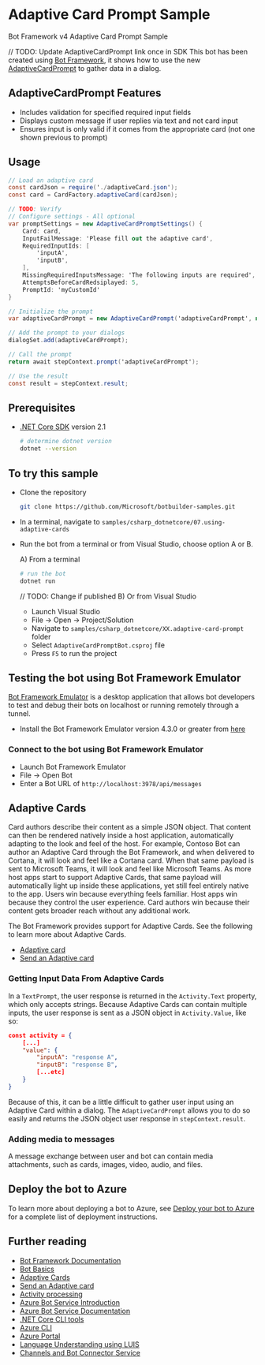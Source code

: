# Adaptive Card Prompt Sample

Bot Framework v4 Adaptive Card Prompt Sample

// TODO: Update AdaptiveCardPrompt link once in SDK
This bot has been created using [Bot Framework](https://dev.botframework.com), it shows how to use the new [AdaptiveCardPrompt](https://github.com/mdrichardson/botbuilder-dotnet/blob/adaptiveCardPrompt/libraries/Microsoft.Bot.Builder.Dialogs/Prompts/AdaptiveCardPrompt.cs) to gather data in a dialog.

## AdaptiveCardPrompt Features

* Includes validation for specified required input fields
* Displays custom message if user replies via text and not card input
* Ensures input is only valid if it comes from the appropriate card (not one shown previous to prompt)

## Usage

```csharp
// Load an adaptive card
const cardJson = require('./adaptiveCard.json');
const card = CardFactory.adaptiveCard(cardJson);

// TODO: Verify
// Configure settings - All optional
var promptSettings = new AdaptiveCardPromptSettings() {
    Card: card,
    InputFailMessage: 'Please fill out the adaptive card',
    RequiredInputIds: [
        'inputA',
        'inputB',
    ],
    MissingRequiredInputsMessage: 'The following inputs are required',
    AttemptsBeforeCardRedsiplayed: 5,
    PromptId: 'myCustomId'
}

// Initialize the prompt
var adaptiveCardPrompt = new AdaptiveCardPrompt('adaptiveCardPrompt', null, promptSettings);

// Add the prompt to your dialogs
dialogSet.add(adaptiveCardPrompt);

// Call the prompt
return await stepContext.prompt('adaptiveCardPrompt');

// Use the result
const result = stepContext.result;
```

## Prerequisites

- [.NET Core SDK](https://dotnet.microsoft.com/download) version 2.1

  ```bash
  # determine dotnet version
  dotnet --version
  ```

## To try this sample

- Clone the repository

    ```bash
    git clone https://github.com/Microsoft/botbuilder-samples.git
    ```

- In a terminal, navigate to `samples/csharp_dotnetcore/07.using-adaptive-cards`
- Run the bot from a terminal or from Visual Studio, choose option A or B.

  A) From a terminal

  ```bash
  # run the bot
  dotnet run
  ```

  // TODO: Change if published
  B) Or from Visual Studio

  - Launch Visual Studio
  - File -> Open -> Project/Solution
  - Navigate to `samples/csharp_dotnetcore/XX.adaptive-card-prompt` folder
  - Select `AdaptiveCardPromptBot.csproj` file
  - Press `F5` to run the project

## Testing the bot using Bot Framework Emulator

[Bot Framework Emulator](https://github.com/microsoft/botframework-emulator) is a desktop application that allows bot developers to test and debug their bots on localhost or running remotely through a tunnel.

- Install the Bot Framework Emulator version 4.3.0 or greater from [here](https://github.com/Microsoft/BotFramework-Emulator/releases)

### Connect to the bot using Bot Framework Emulator

- Launch Bot Framework Emulator
- File -> Open Bot
- Enter a Bot URL of `http://localhost:3978/api/messages`

## Adaptive Cards

Card authors describe their content as a simple JSON object. That content can then be rendered natively inside a host application, automatically adapting to the look and feel of the host. For example, Contoso Bot can author an Adaptive Card through the Bot Framework, and when delivered to Cortana, it will look and feel like a Cortana card. When that same payload is sent to Microsoft Teams, it will look and feel like Microsoft Teams. As more host apps start to support Adaptive Cards, that same payload will automatically light up inside these applications, yet still feel entirely native to the app. Users win because everything feels familiar. Host apps win because they control the user experience. Card authors win because their content gets broader reach without any additional work.

The Bot Framework provides support for Adaptive Cards.  See the following to learn more about Adaptive Cards.

- [Adaptive card](http://adaptivecards.io)
- [Send an Adaptive card](https://docs.microsoft.com/en-us/azure/bot-service/nodejs/bot-builder-nodejs-send-rich-cards?view=azure-bot-service-3.0&viewFallbackFrom=azure-bot-service-4.0#send-an-adaptive-card)

### Getting Input Data From Adaptive Cards

In a `TextPrompt`, the user response is returned in the `Activity.Text` property, which only accepts strings. Because Adaptive Cards can contain multiple inputs, the user response is sent as a JSON object in `Activity.Value`, like so:

```json
const activity = {
    [...]
    "value": {
        "inputA": "response A",
        "inputB": "response B",
        [...etc]
    }
}
```

Because of this, it can be a little difficult to gather user input using an Adaptive Card within a dialog. The `AdaptiveCardPrompt` allows you to do so easily and returns the JSON object user response in `stepContext.result`.

### Adding media to messages

A message exchange between user and bot can contain media attachments, such as cards, images, video, audio, and files.

## Deploy the bot to Azure

To learn more about deploying a bot to Azure, see [Deploy your bot to Azure](https://aka.ms/azuredeployment) for a complete list of deployment instructions.

## Further reading

- [Bot Framework Documentation](https://docs.botframework.com)
- [Bot Basics](https://docs.microsoft.com/azure/bot-service/bot-builder-basics?view=azure-bot-service-4.0)
- [Adaptive Cards](https://adaptivecards.io/)
- [Send an Adaptive card](https://docs.microsoft.com/en-us/azure/bot-service/nodejs/bot-builder-nodejs-send-rich-cards?view=azure-bot-service-3.0&viewFallbackFrom=azure-bot-service-4.0#send-an-adaptive-card)
- [Activity processing](https://docs.microsoft.com/en-us/azure/bot-service/bot-builder-concept-activity-processing?view=azure-bot-service-4.0)
- [Azure Bot Service Introduction](https://docs.microsoft.com/azure/bot-service/bot-service-overview-introduction?view=azure-bot-service-4.0)
- [Azure Bot Service Documentation](https://docs.microsoft.com/azure/bot-service/?view=azure-bot-service-4.0)
- [.NET Core CLI tools](https://docs.microsoft.com/en-us/dotnet/core/tools/?tabs=netcore2x)
- [Azure CLI](https://docs.microsoft.com/cli/azure/?view=azure-cli-latest)
- [Azure Portal](https://portal.azure.com)
- [Language Understanding using LUIS](https://docs.microsoft.com/en-us/azure/cognitive-services/luis/)
- [Channels and Bot Connector Service](https://docs.microsoft.com/en-us/azure/bot-service/bot-concepts?view=azure-bot-service-4.0)